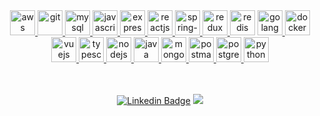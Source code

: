 <!--
<p align="center">
  <img src="https://readme-typing-svg.herokuapp.com/?lines=Nice+to+see+you+!;I+am+Mert+Yigittop;I+am+interested+in+Javascript+!&font=Fira%20Code&center=true&width=640&height=45&color=36BCF7&vCenter=true&size=32">
</p>
-->
 
<div>
  <div align="center">
    <a href="https://aws.amazon.com/" target="_blank"> 
      <img src="https://www.vectorlogo.zone/logos/amazon_aws/amazon_aws-icon.svg" alt="aws" width="40" height="40"/> 
    </a> 
    <a href="https://git-scm.com/" target="_blank"> 
      <img src="https://www.vectorlogo.zone/logos/git-scm/git-scm-icon.svg" alt="git" width="40" height="40"/> 
    </a> 
    <a href="https://dev.mysql.com/doc/" target="_blank"> 
      <img src="https://www.vectorlogo.zone/logos/mysql/mysql-icon.svg" alt="mysql" width="40" height="40"/> 
    </a> 
    <a href="https://developer.mozilla.org/en-US/docs/Web/JavaScript" target="_blank"> 
      <img src="https://cdn.iconscout.com/icon/free/png-256/javascript-1-225993.png" alt="javascript" width="40" height="40"/> 
    </a>
    <a href="https://expressjs.com/" target="_blank"> 
      <img src="https://www.vectorlogo.zone/logos/expressjs/expressjs-icon.svg" alt="expressjs" width="40" height="40"/> 
    </a> 
    <a href="https://reactjs.org/" target="_blank"> 
      <img src="https://www.vectorlogo.zone/logos/reactjs/reactjs-icon.svg" alt="reactjs" width="40" height="40"/> 
    </a>
    <a href="https://spring.io/projects/spring-boot" target="_blank"> 
      <img src="https://www.vectorlogo.zone/logos/springio/springio-icon.svg" alt="spring-boot" width="40" height="40"/> 
    </a> 
      <a href="https://react-redux.js.org/" target="_blank"> 
      <img src="https://github.com/detain/svg-logos/blob/master/svg/redux.svg" alt="redux" width="40" height="40"/> 
    </a> 
    <a>
      <img src="https://img.icons8.com/color/344/redis.png" alt="redis" width="40" height="40" />
    </a>
    <a href="https://golang.org/" target="_blank"> 
      <img src="https://www.vectorlogo.zone/logos/golang/golang-icon.svg" alt="golang" width="40" height="40"/> 
    </a> 
    <a href="https://www.docker.com/" target="_blank"> 
      <img src="https://img.icons8.com/fluency/344/docker.png" alt="docker" width="40" height="40"/> 
    </a> 
      <a href="https://vuejs.org/" target="_blank"> 
      <img src="https://www.vectorlogo.zone/logos/vuejs/vuejs-icon.svg" alt="vuejs" width="40" height="40"/> 
    </a> 
     <a href="https://www.typescriptlang.org/" target="_blank"> 
      <img src="https://www.vectorlogo.zone/logos/typescriptlang/typescriptlang-icon.svg" alt="typescript" width="40" height="40"/> 
    </a>
    <a href="https://nodejs.org" target="_blank"> 
      <img src="https://www.vectorlogo.zone/logos/nodejs/nodejs-icon.svg" alt="nodejs" width="40" height="40"/> 
    </a> 
      <a href="https://docs.oracle.com/javase/8/docs/technotes/tools/windows/javadoc.html" target="_blank"> 
      <img src="https://www.vectorlogo.zone/logos/java/java-icon.svg" alt="java" width="40" height="40"/> 
    </a> 
       <a href="https://www.mongodb.com/" target="_blank"> 
      <img src="https://www.vectorlogo.zone/logos/mongodb/mongodb-icon.svg" alt="mongodb" width="40" height="40"/> 
    </a>
     <a href="https://postman.com" target="_blank"> 
      <img src="https://www.vectorlogo.zone/logos/getpostman/getpostman-icon.svg" alt="postman" width="40" height="40"/> 
    </a> 
    <a href="https://www.postgresql.org/" target="_blank"> 
      <img src="https://www.vectorlogo.zone/logos/postgresql/postgresql-icon.svg" alt="postgresql" width="40" height="40"/> 
    </a> 
      <a href="https://www.kernel.org/doc/" target="_blank"> 
      <img src="https://www.vectorlogo.zone/logos/linux/linux-icon.svg" alt="python" width="40" height="40"/> 
    </a>
  </div>
</div>
<br/>
<br/>

<div align="center">
  <!--
  devicon
-->

[![Linkedin Badge](https://img.shields.io/badge/-mertyigittop-blue?style=flat-square&logo=Linkedin&logoColor=white&link=https://www.linkedin.com/in/mertyigittop/)](https://www.linkedin.com/in/mertyigittop/) ![](https://komarev.com/ghpvc/?username=yigittopm&color=blue)
</div>

